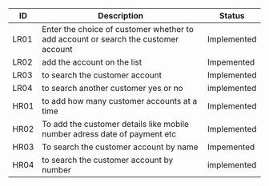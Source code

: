 |  ID|Description|Status|
  |---|---|---|
  | LR01 | Enter the choice of customer whether to add account or search the customer account | Implemented |
  | LR02 | add the account on the list | Impemented|
  | LR03 | to search the customer account | Implemented|
  | LR04 | to search another customer yes or no | implemented|
  | HR01 | to add how many customer accounts at a time  | Implemented|
  | HR02 | To add the customer details like mobile number adress date of payment etc | Implemented |
  | HR03 | To search the customer account by name | Impemented|
  | HR04 | to search the customer account by number | implemented|
  
